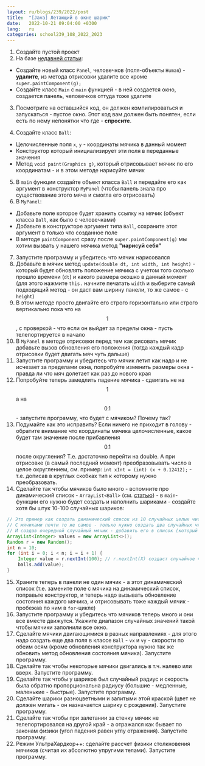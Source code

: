 ```yaml
---
layout: ru/blogs/239/2022/post
title:  "[Java] Летающий в окне шарик"
date:   2022-10-21 09:04:00 +0300
lang:   ru
categories: school239_108_2022_2023
---
```


1) Создайте пустой проект
2) На базе [недавней статьи](/blogs/239/2022/school239_108_2022_2023/2022/10/12/swing-gui-lecture.html):

- Создайте новый класс ```Panel```, человечков (поля-объекты ```Human```) - **удалите**, из метода отрисовки удалите все кроме ```super.paintComponent(g);```
- Создайте класс ```Main``` с ```main``` функцией - в ней создается окно, создается панель, человечков оттуда тоже удалите

3) Посмотрите на оставшийся код, он должен компилироваться и запускаться - пустое окно. Этот код вам должен быть понятен, если есть по нему непонятки что где - **спросите**.

4) Создайте класс ```Ball```:

- Целочисленные поля ```x```, ```y``` - координаты мячика в данный момент
- Конструктор который инициализирует эти поля в переданные значения
- Метод ```void paint(Graphics g)```, который отрисовывает мячик по его координатам - и в этом методе нарисуйте мячик

5) В ```main``` функции создайте объект класса ```Ball``` и передайте его как аргумент в конструктор ```MyPanel``` (чтобы панель знала про существование этого мяча и смогла его отрисовать)
6) В ```MyPanel```:

- Добавьте поле которое будет хранить ссылку на мячик (объект класса ```Ball```, как было с человечками)
- Добавьте в конструкторе аргумент типа ```Ball```, сохраните этот аргумент в только что созданное поле
- В методе ```paintComponent``` сразу после ```super.paintComponent(g)``` мы хотим вызвать у нашего мячика метод **"нарисуй себя"**

7) Запустите программу и убедитесь что мячик нарисовался
8) Добавьте в мячик метод ```update(double dt, int width, int height)``` - который будет обновлять положение мячика с учетом того сколько прошло времени (```dt```) и какого размера окошко в данный момент (для этого нажмите ```this.``` начните печатать ```width``` и выберите самый подходящий метод - он даст вам ширину панели, то же самое - с ```height```)
9) В этом методе просто двигайте его строго горизонтально или строго вертикально пока что на $$1$$, с проверкой - что если он выйдет за пределы окна - пусть телепортируется в начало
10) В ```MyPanel``` в методе отрисовки перед тем как рисовать мячик добавьте вызов обновления его положения (тогда каждый кадр отрисовки будет двигать мяч чуть дальше)
11) Запустите программу и убедитесь что мячик летит как надо и не исчезает за пределами окна, попробуйте изменить размеры окна - правда ли что мяч долетает как раз до нового края
12) Попробуйте теперь замедлить падение мячика - сдвигать не на $$1$$ а на $$0.1$$ - запустите программу, что будет с мячиком? Почему так?
13) Подумайте как это исправить? Если ничего не приходит в голову - обратите внимание что координаты мячика целочисленные, какое будет там значение после прибавления $$0.1$$ после округления? Т.е. достаточно перейти на double. А при отрисовке (в самый последний момент) преобразовывать число в целое округлением, см. пример: ```int xInt = (int) (x + 0.12412);``` - т.е. дописав в круглых скобках тип к которому нужно преобразовать.  
14) Сделайте так чтобы мячиков было много - вспомните про динамический список - ```ArrayList<Ball>``` (см. [статью](/blogs/239/2022/school239_108_2022_2023/2022/09/23/strings-symbols-arrays.html)) - в ```main```-функции его нужно будет создать и наполнить шариками - создайте хотя бы штук 10-100 случайных шариков:

```java
// Это пример как создать динамический список из 10 случайных целых чисел
// С мячиками почти то же самое - только нужно создать два случайных числа - x, y
// И создав очередной случайный мячик - добавить его в список (который будет хранить не Integer, а Ball)
ArrayList<Integer> values = new ArrayList<>();
Random r = new Random();
int n = 10;
for (int i = 0; i < n; i = i + 1) {
    Integer value = r.nextInt(100); // r.nextInt(X) создаст случайное число от 0 (включительно) до X (исключительно)
    balls.add(value);
}
```

15) Храните теперь в панели не один мячик - а этот динамический список (т.е. замените поле с мячика на динамический список, поправьте конструктор, и теперь надо вызывать обновление состояния каждого мячика, и отрисовывать тоже каждый мячик - пробежав по ним в ```for```-цикле)
16) Запустите программу и убедитесь что мячиков теперь много и они все вместе движутся. Укажите диапазон случайных значений такой чтобы мячики заполнили все окно.
17) Сделайте мячики двигающимися в разных направлениях - для этого надо создать еще два поля в классе ```Ball``` - ```vx``` и ```vy``` - скорости по обеим осям (кроме обновления конструктора нужно так же обновить метод обновления состояния мячика). Запустите программу.
18) Сделайте так чтобы некоторые мячики двигались в т.ч. налево или вверх. Запустите программу.
19) Сделайте так чтобы у шариков был случайный радиус и скорость была обратно пропорциональна радиусу (большие - медленные, маленькие - быстрые). Запустите программу.
20) Сделайте шарики разноцветными и залитыми этой краской (цвет не должен мигать - он назначается шарику с рождения). Запустите программу.
21) Сделайте так чтобы при залетании за стенку мячик не телепортировался на другой край - а отражался как бывает по законам физики (угол падения равен углу отражения). Запустите программу.
22) Режим УльтраХардкор++: сделайте рассчет физики столкновения мячиков (считая их абсолютно упругими телами). Запустите программу.
